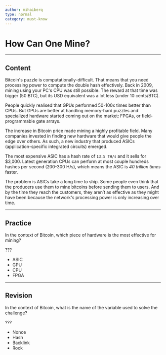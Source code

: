 ```yaml
---
author: mihaiberq
type: normal
category: must-know
---
```


# How Can One Mine?


---

## Content

Bitcoin's puzzle is computationally-difficult. That means that you need processing power to compute the double hash effectively. Back in 2009, mining using your PC's CPU was still possible. The reward at that time was bigger (50 BTC), but its USD equivalent was a lot less (under 10 cents/BTC).

People quickly realised that GPUs performed 50-100x times better than CPUs. But GPUs are better at handling memory-hard puzzles and specialized hardware started coming out on the market: FPGAs, or field-programmable gate arrays.

The increase in Bitcoin price made mining a highly profitable field. Many companies invested in finding new hardware that would give people the edge over others. As such, a new industry that produced ASICs (application-specific integrated circuits) emerged.

The most expensive ASIC has a hash rate of `13.5 TH/s` and it sells for $3,000. Latest generation CPUs can perform at most couple hundreds hashes per second (200-300 H/s), which means the ASIC is *40 trillion times* faster.

The problem is ASICs take a long time to ship. Some people even think that the producers use them to mine bitcoins before sending them to users. And by the time they reach the customers, they aren’t as effective as they might have been because the network's processing power is only increasing over time.


---

## Practice

In the context of Bitcoin, which piece of hardware is the most effective for mining?

???

- ASIC
- GPU
- CPU
- FPGA


---

## Revision

In the context of Bitcoin, what is the name of the variable used to solve the challenge?

???

- Nonce
- Hash
- Backlink
- Rock
 
